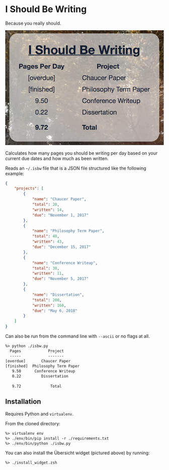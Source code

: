 # I Should Be Writing

Because you really should. 

![alt text](./isbw_screenshot.png "Logo Title Text 1")

Calculates how many pages you should be writing per day based on your current due dates and how much as been written.

Reads an `~/.isbw` file that is a JSON file structured like the following example: 

```json
{
    "projects": [
        {
            "name": "Chaucer Paper",
            "total": 20,
            "written": 14,
            "due": "November 1, 2017"
        },
        {
            "name": "Philosophy Term Paper",
            "total": 40,
            "written": 43,
            "due": "December 15, 2017"
        },
        {
            "name": "Conference Writeup",
            "total": 30,
            "written": 11,
            "due": "November 5, 2017"
        },
        {
            "name": "Dissertation",
            "total": 200,
            "written": 160,
            "due": "May 6, 2018"
        }
    ]
}
```

Can also be run from the command line with `--ascii` or no flags at all. 

```
%> python ./isbw.py
  Pages            Project
  -----            -------
[overdue]       Chaucer Paper
[finished]  Philosophy Term Paper
   9.50      Conference Writeup
   0.22         Dissertation

   9.72             Total
```

## Installation

Requires Python and `virtualenv`. 

From the cloned directory:
```
%> virtualenv env
%> ./env/bin/pip install -r ./requirements.txt
%> ./env/bin/python ./isbw.py
```

You can also install the Übersicht widget (pictured above) by running: 

```
%> ./install_widget.zsh
```
